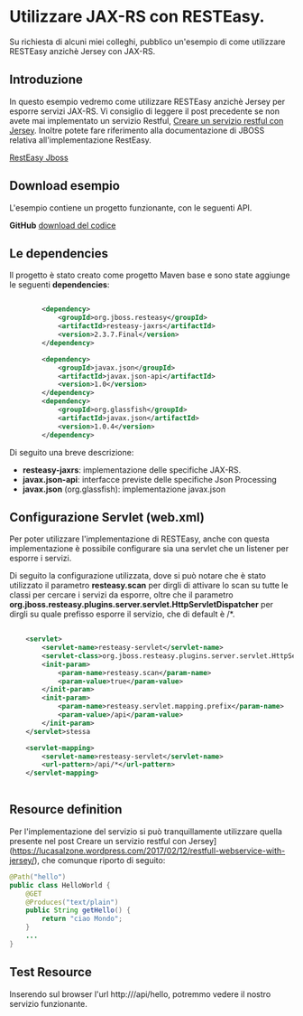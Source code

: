 # Utilizzare JAX-RS con RESTEasy.
Su richiesta di alcuni miei colleghi, pubblico un'esempio di come utilizzare RESTEasy anzichè Jersey con JAX-RS.

## Introduzione
In questo esempio vedremo come utilizzare RESTEasy anzichè Jersey per esporre servizi JAX-RS.
Vi consiglio di leggere il post precedente se non avete mai implementato un servizio Restful, [Creare un servizio restful con Jersey](https://lucasalzone.wordpress.com/2017/02/12/restfull-webservice-with-jersey/).
Inoltre potete fare riferimento alla documentazione di JBOSS relativa all'implementazione RestEasy.

[RestEasy Jboss](http://docs.jboss.org/resteasy/docs/2.3.7.Final/userguide/pdf/resteasy-reference-guide-en-US.pdf)

## Download esempio
L'esempio contiene un progetto funzionante, con le seguenti API.


**GitHub** [download del codice](https://github.com/lucasalzone/jaxrs_resteasy)

## Le dependencies
Il progetto è stato creato come progetto Maven base e sono state aggiunge le seguenti **dependencies**:

```xml

		<dependency>
			<groupId>org.jboss.resteasy</groupId>
			<artifactId>resteasy-jaxrs</artifactId>
			<version>2.3.7.Final</version>
		</dependency>

		<dependency>
			<groupId>javax.json</groupId>
			<artifactId>javax.json-api</artifactId>
			<version>1.0</version>
		</dependency>
		<dependency>
			<groupId>org.glassfish</groupId>
			<artifactId>javax.json</artifactId>
			<version>1.0.4</version>
		</dependency>

```	
Di seguito una breve descrizione:

* **resteasy-jaxrs**: implementazione delle specifiche JAX-RS.
* **javax.json-api**: interfacce previste delle specifiche Json Processing
* **javax.json** (org.glassfish): implementazione javax.json

## Configurazione Servlet (web.xml)
Per poter utilizzare l'implementazione di RESTEasy, anche con questa implementazione è possibile configurare sia una servlet che un listener per esporre i servizi.

Di seguito la configurazione utilizzata, dove si può notare che è stato utilizzato il parametro **resteasy.scan** per dirgli di attivare lo scan su tutte le classi per cercare i servizi da esporre, oltre che il parametro **org.jboss.resteasy.plugins.server.servlet.HttpServletDispatcher** per dirgli su quale prefisso esporre il servizio, che di default è /*.


```	xml
	
	<servlet>
		<servlet-name>resteasy-servlet</servlet-name>
		<servlet-class>org.jboss.resteasy.plugins.server.servlet.HttpServletDispatcher</servlet-class>
		<init-param>
			<param-name>resteasy.scan</param-name>
			<param-value>true</param-value>
		</init-param>
		<init-param>
			<param-name>resteasy.servlet.mapping.prefix</param-name>
			<param-value>/api</param-value>
		</init-param>
	</servlet>stessa

	<servlet-mapping>
		<servlet-name>resteasy-servlet</servlet-name>
		<url-pattern>/api/*</url-pattern>
	</servlet-mapping>
	
```		

## Resource definition
Per l'implementazione del servizio si può tranquillamente utilizzare quella presente nel post Creare un servizio restful con Jersey](https://lucasalzone.wordpress.com/2017/02/12/restfull-webservice-with-jersey/), che comunque riporto di seguito:

```java
@Path("hello") 
public class HelloWorld {
	@GET 
	@Produces("text/plain")
	public String getHello() {
		return "ciao Mondo";
	}
	...
}
```

## Test Resource
Inserendo sul browser l'url http://<context-pat>/api/hello, potremmo vedere il nostro servizio funzionante.
